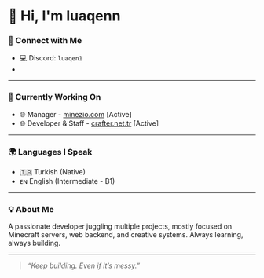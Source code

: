 # 👋 Hi, I'm **luaqenn**

### 💬 Connect with Me  
- 💻 Discord: `luaqen1`
- 
---

### 🚀 Currently Working On  
- 🌐 Manager - [minezio.com](https://minezio.com) [Active]
- 🌐 Developer & Staff - [crafter.net.tr](https:/crafter.net.tr) [Active]
---

### 🌍 Languages I Speak  
- 🇹🇷 Turkish (Native)  
- ᴇɴ English (Intermediate - B1)

---

### 💡 About Me  
A passionate developer juggling multiple projects, mostly focused on Minecraft servers, web backend, and creative systems. Always learning, always building.

---

> _“Keep building. Even if it’s messy.”_

